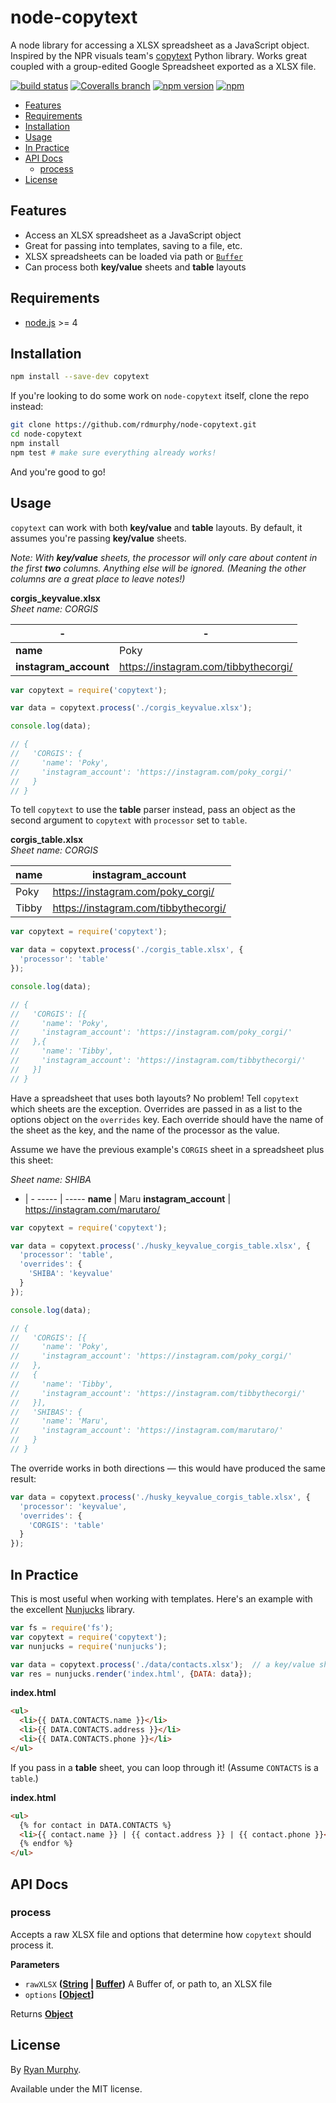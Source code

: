 # node-copytext

A node library for accessing a XLSX spreadsheet as a JavaScript object. Inspired by the NPR visuals team's [copytext](https://github.com/nprapps/copytext) Python library. Works great coupled with a group-edited Google Spreadsheet exported as a XLSX file.

[![build status](https://img.shields.io/travis/rdmurphy/node-copytext/master.svg?style=flat-square)](https://travis-ci.org/rdmurphy/node-copytext)
[![Coveralls branch](https://img.shields.io/coveralls/rdmurphy/node-copytext/master.svg?style=flat-square)](https://coveralls.io/github/rdmurphy/node-copytext)
[![npm version](https://img.shields.io/npm/v/copytext.svg?style=flat-square)](https://www.npmjs.com/package/copytext)
[![npm](https://img.shields.io/npm/dm/copytext.svg?style=flat-square)](https://www.npmjs.com/package/copytext)

<!-- START doctoc generated TOC please keep comment here to allow auto update -->
<!-- DON'T EDIT THIS SECTION, INSTEAD RE-RUN doctoc TO UPDATE -->


- [Features](#features)
- [Requirements](#requirements)
- [Installation](#installation)
- [Usage](#usage)
- [In Practice](#in-practice)
- [API Docs](#api-docs)
  - [process](#process)
- [License](#license)

<!-- END doctoc generated TOC please keep comment here to allow auto update -->

## Features

-   Access an XLSX spreadsheet as a JavaScript object
-   Great for passing into templates, saving to a file, etc.
-   XLSX spreadsheets can be loaded via path or [`Buffer`](https://nodejs.org/api/buffer.html)
-   Can process both **key/value** sheets and **table** layouts

## Requirements

-   [node.js](https://nodejs.org/) >= 4

## Installation

```sh
npm install --save-dev copytext
```

If you're looking to do some work on `node-copytext` itself, clone the repo instead:

```sh
git clone https://github.com/rdmurphy/node-copytext.git
cd node-copytext
npm install
npm test # make sure everything already works!
```

And you're good to go!

## Usage

`copytext` can work with both **key/value** and **table** layouts. By default, it assumes you're passing **key/value** sheets.

_Note: With **key/value** sheets, the processor will only care about content in the first **two** columns. Anything else will be ignored. (Meaning the other columns are a great place to leave notes!)_

**corgis_keyvalue.xlsx**  
_Sheet name: CORGIS_

| -                     |  -                                     |
| ----------------------|----------------------------------------|
| **name**              | Poky                                   |
| **instagram_account** | <https://instagram.com/tibbythecorgi/> |

```js
var copytext = require('copytext');

var data = copytext.process('./corgis_keyvalue.xlsx');

console.log(data);

// {
//   'CORGIS': {
//     'name': 'Poky',
//     'instagram_account': 'https://instagram.com/poky_corgi/'
//   }
// }
```

To tell `copytext` to use the **table** parser instead, pass an object as the second argument to `copytext` with `processor` set to `table`.

**corgis_table.xlsx**  
_Sheet name: CORGIS_

| name  | instagram_account                      |
| ----- | -------------------------------------- |
| Poky  | <https://instagram.com/poky_corgi/>    |
| Tibby | <https://instagram.com/tibbythecorgi/> |

```js
var copytext = require('copytext');

var data = copytext.process('./corgis_table.xlsx', {
  'processor': 'table'
});

console.log(data);

// {
//   'CORGIS': [{
//     'name': 'Poky',
//     'instagram_account': 'https://instagram.com/poky_corgi/'
//   },{
//     'name': 'Tibby',
//     'instagram_account': 'https://instagram.com/tibbythecorgi/'
//   }]
// }
```

Have a spreadsheet that uses both layouts? No problem! Tell `copytext` which sheets are the exception. Overrides are passed in as a list to the options object on the `overrides` key. Each override should have the name of the sheet as the key, and the name of the processor as the value.

Assume we have the previous example's `CORGIS` sheet in a spreadsheet plus this sheet:

_Sheet name: SHIBA_

-   \| -
    \----- \| -----
    **name** | Maru
    **instagram_account** \| <https://instagram.com/marutaro/>

```js
var copytext = require('copytext');

var data = copytext.process('./husky_keyvalue_corgis_table.xlsx', {
  'processor': 'table',
  'overrides': {
    'SHIBA': 'keyvalue'
  }
});

console.log(data);

// {
//   'CORGIS': [{
//     'name': 'Poky',
//     'instagram_account': 'https://instagram.com/poky_corgi/'
//   },
//   {
//     'name': 'Tibby',
//     'instagram_account': 'https://instagram.com/tibbythecorgi/'
//   }],
//   'SHIBAS': {
//     'name': 'Maru',
//     'instagram_account': 'https://instagram.com/marutaro/'
//   }
// }
```

The override works in both directions &mdash; this would have produced the same result:

```js
var data = copytext.process('./husky_keyvalue_corgis_table.xlsx', {
  'processor': 'keyvalue',
  'overrides': {
    'CORGIS': 'table'
  }
});
```

## In Practice

This is most useful when working with templates. Here's an example with the excellent [Nunjucks](http://mozilla.github.io/nunjucks/) library.

```js
var fs = require('fs');
var copytext = require('copytext');
var nunjucks = require('nunjucks');

var data = copytext.process('./data/contacts.xlsx');  // a key/value sheet named CONTACTS
var res = nunjucks.render('index.html', {DATA: data});
```

**index.html**

```html
<ul>
  <li>{{ DATA.CONTACTS.name }}</li>
  <li>{{ DATA.CONTACTS.address }}</li>
  <li>{{ DATA.CONTACTS.phone }}</li>
</ul>
```

If you pass in a **table** sheet, you can loop through it! (Assume `CONTACTS` is a `table`.)

**index.html**

```html
<ul>
  {% for contact in DATA.CONTACTS %}
  <li>{{ contact.name }} | {{ contact.address }} | {{ contact.phone }}</li>
  {% endfor %}
</ul>
```

## API Docs

### process

Accepts a raw XLSX file and options that determine how `copytext` should
process it.

**Parameters**

-   `rawXLSX` **([String](https://developer.mozilla.org/en-US/docs/Web/JavaScript/Reference/Global_Objects/String) \| [Buffer](https://nodejs.org/api/buffer.html))** A Buffer of, or path to, an XLSX file
-   `options` **\[[Object](https://developer.mozilla.org/en-US/docs/Web/JavaScript/Reference/Global_Objects/Object)]**

Returns **[Object](https://developer.mozilla.org/en-US/docs/Web/JavaScript/Reference/Global_Objects/Object)**

## License

By [Ryan Murphy](https://twitter.com/rdmurphy).

Available under the MIT license.
